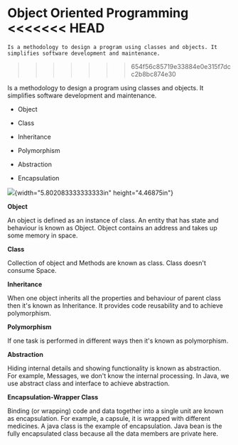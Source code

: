 **Object Oriented Programming**
<<<<<<< HEAD
=======

	Is a methodology to design a program using classes and objects. It simplifies software development and maintenance.
>>>>>>> 654f56c85719e33884e0e315f7dcc2b8bc874e30

Is a methodology to design a program using classes and objects. It
simplifies software development and maintenance.

-   Object

-   Class

-   Inheritance

-   Polymorphism

-   Abstraction

-   Encapsulation

![](vertopal_b24e1fc6a1f94f678ed66f270cc3f6cf/media/image1.png){width="5.802083333333333in"
height="4.46875in"}

**Object**

An object is defined as an instance of class. An entity that has state
and behaviour is known as Object. Object contains an address and takes
up some memory in space.

**Class**

Collection of object and Methods are known as class. Class doesn't
consume Space.

**Inheritance**

When one object inherits all the properties and behaviour of parent
class then it's known as Inheritance. It provides code reusability and
to achieve polymorphism.

**Polymorphism**

If one task is performed in different ways then it's known as
polymorphism.

**Abstraction**

Hiding internal details and showing functionality is known as
abstraction. For example, Messages, we don\'t know the internal
processing. In Java, we use abstract class and interface to achieve
abstraction.

**Encapsulation-Wrapper Class**

Binding (or wrapping) code and data together into a single unit are
known as encapsulation. For example, a capsule, it is wrapped with
different medicines. A java class is the example of encapsulation. Java
bean is the fully encapsulated class because all the data members are
private here.

